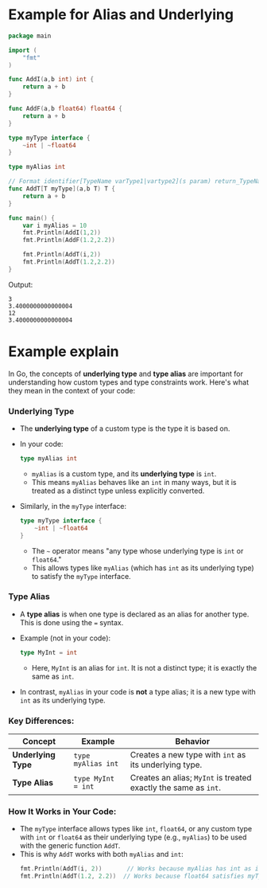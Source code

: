 # Example for Alias and Underlying
```go
package main

import (
	"fmt"
)

func AddI(a,b int) int {
	return a + b
}

func AddF(a,b float64) float64 {
	return a + b 
}

type myType interface {
	~int | ~float64
}

type myAlias int

// Format identifier[TypeName varType1|vartype2](s param) return_TypeName {code}
func AddT[T myType](a,b T) T {
	return a + b
}

func main() {
	var i myAlias = 10
	fmt.Println(AddI(1,2))
	fmt.Println(AddF(1.2,2.2))

	fmt.Println(AddT(i,2))
	fmt.Println(AddT(1.2,2.2))
}
```

Output:
```
3
3.4000000000000004
12
3.4000000000000004
```

# Example explain
In Go, the concepts of **underlying type** and **type alias** are important for understanding how custom types and type constraints work. Here's what they mean in the context of your code:

### **Underlying Type**
- The **underlying type** of a custom type is the type it is based on.
- In your code:
  ```go
  type myAlias int
  ```
  - `myAlias` is a custom type, and its **underlying type** is `int`.
  - This means `myAlias` behaves like an `int` in many ways, but it is treated as a distinct type unless explicitly converted.

- Similarly, in the `myType` interface:
  ```go
  type myType interface {
      ~int | ~float64
  }
  ```
  - The `~` operator means "any type whose underlying type is `int` or `float64`."
  - This allows types like `myAlias` (which has `int` as its underlying type) to satisfy the `myType` interface.

### **Type Alias**
- A **type alias** is when one type is declared as an alias for another type. This is done using the `=` syntax.
- Example (not in your code):
  ```go
  type MyInt = int
  ```
  - Here, `MyInt` is an alias for `int`. It is not a distinct type; it is exactly the same as `int`.

- In contrast, `myAlias` in your code is **not** a type alias; it is a new type with `int` as its underlying type.

### Key Differences:
| Concept            | Example                | Behavior                                                                 |
|--------------------|------------------------|-------------------------------------------------------------------------|
| **Underlying Type** | `type myAlias int`     | Creates a new type with `int` as its underlying type.                   |
| **Type Alias**      | `type MyInt = int`     | Creates an alias; `MyInt` is treated exactly the same as `int`.         |

### How It Works in Your Code:
- The `myType` interface allows types like `int`, `float64`, or any custom type with `int` or `float64` as their underlying type (e.g., `myAlias`) to be used with the generic function `AddT`.
- This is why `AddT` works with both `myAlias` and `int`:
  ```go
  fmt.Println(AddT(i, 2))       // Works because myAlias has int as its underlying type
  fmt.Println(AddT(1.2, 2.2))  // Works because float64 satisfies myType
  ```